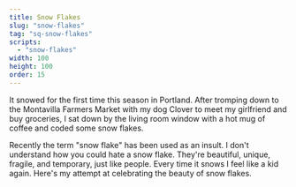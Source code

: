 ```yaml
---
title: Snow Flakes
slug: "snow-flakes"
tag: "sq-snow-flakes"
scripts:
  - "snow-flakes"
width: 100
height: 100
order: 15
---
```


It snowed for the first time this season in Portland. After tromping down to the Montavilla Farmers Market with my dog Clover to meet my girlfriend and buy groceries, I sat down by the living room window with a hot mug of coffee and coded some snow flakes.

Recently the term "snow flake" has been used as an insult. I don't understand how you could hate a snow flake. They're beautiful, unique, fragile, and temporary, just like people. Every time it snows I feel like a kid again. Here's my attempt at celebrating the beauty of snow flakes.
